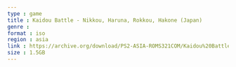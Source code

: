 ```yaml
---
type : game
title : Kaidou Battle - Nikkou, Haruna, Rokkou, Hakone (Japan)
genre : 
format : iso
region : asia
link : https://archive.org/download/PS2-ASIA-ROMS321COM/Kaidou%20Battle%20-%20Nikkou%2C%20Haruna%2C%20Rokkou%2C%20Hakone%20%28Japan%29.7z
size : 1.5GB
---
```

